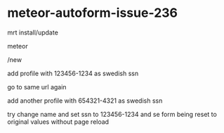 meteor-autoform-issue-236
=========================

mrt install/update

meteor

<url>/new

add profile with 123456-1234 as swedish ssn

go to same url again

add another profile with 654321-4321 as swedish ssn

try change name and set ssn to 123456-1234 and se form
being reset to original values without page reload
